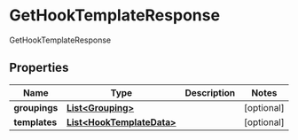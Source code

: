 

# GetHookTemplateResponse

GetHookTemplateResponse

## Properties

| Name | Type | Description | Notes |
|------------ | ------------- | ------------- | -------------|
|**groupings** | [**List&lt;Grouping&gt;**](Grouping.md) |  |  [optional] |
|**templates** | [**List&lt;HookTemplateData&gt;**](HookTemplateData.md) |  |  [optional] |



